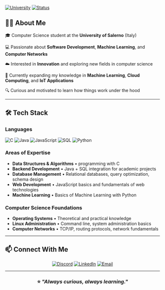   
[![University](https://img.shields.io/badge/University-Salerno-blue?style=for-the-badge&logo=google-scholar&logoColor=white)](https://www.unisa.it)
[![Status](https://img.shields.io/badge/Status-Computer%20Science%20Student-green?style=for-the-badge)](https://github.com/yourusername)

## 👨‍💻 About Me

🎓 Computer Science student at the **University of Salerno** (Italy)

💻 Passionate about **Software Development**, **Machine Learning**, and **Computer Networks**

☁️ Interested in **Innovation** and exploring new fields in computer science

🌱 Currently expanding my knowledge in **Machine Learning**, **Cloud Computing**, and **IoT Applications**

🔍 Curious and motivated to learn how things work under the hood

---

## 🛠️ Tech Stack

### Languages
![C](https://img.shields.io/badge/C-00599C?style=for-the-badge&logo=c&logoColor=white)
![Java](https://img.shields.io/badge/Java-ED8B00?style=for-the-badge&logo=openjdk&logoColor=white)
![JavaScript](https://img.shields.io/badge/JavaScript-F7DF1E?style=for-the-badge&logo=javascript&logoColor=black)
![SQL](https://img.shields.io/badge/SQL-4479A1?style=for-the-badge&logo=mysql&logoColor=white)
![Python](https://img.shields.io/badge/Python-3776AB?style=for-the-badge&logo=python&logoColor=white)

### Areas of Expertise
- **Data Structures & Algorithms** • programming with C
- **Backend Development** • Java + SQL integration for academic projects
- **Database Management** • Relational databases, query optimization, schema design
- **Web Development** • JavaScript basics and fundamentals of web technologies
- **Machine Learning** • Basics of Machine Learning with Python

### Computer Science Foundations
- **Operating Systems** • Theoretical and practical knowledge
- **Linux Administration** • Command line, system administration basics
- **Computer Networks** • TCP/IP, routing protocols, network fundamentals

---

## 📫 Connect With Me

<div align="center">

[![Discord](https://img.shields.io/badge/Discord-thelonestar__033-5865F2?style=for-the-badge&logo=discord&logoColor=white)](https://discord.com/users/thelonestar033)
[![LinkedIn](https://img.shields.io/badge/LinkedIn-Connect-0077B5?style=for-the-badge&logo=linkedin&logoColor=white)](LinkLinkedIn)
[![Email](https://img.shields.io/badge/Email-Contact-D14836?style=for-the-badge&logo=gmail&logoColor=white)](mailto:mailesempio)

</div>

---

<div align="center">
  
### ⭐️ *"Always curious, always learning."*

</div>
